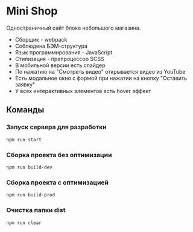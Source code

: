 # Mini Shop

Одностраничный сайт блока небольшого магазина.

- Сборщик - webpack
- Соблюдена БЭМ-структура
- Язык программирования - JavaScript
- Стилизация - препроцессор SCSS
- В мобильной версии есть слайдер
- По нажатию на "Смотреть видео" открывается видео из YouTube
- Есть модальное окно с формой при нажатии на кнопку "Оставить заявку"
- У всех интерактивных элементов есть hover эффект

## Команды

### Запуск сервера для разработки

```shell
npm run start
```

### Сборка проекта без оптимизации

```shell
npm run build-dev
```

### Сборка проекта с оптимизацией

```shell
npm run build-prod
```

### Очистка папки dist

```shell
npm run clear
```

